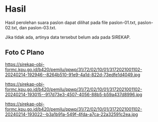 # Hasil

Hasil perolehan suara paslon dapat dilihat pada file paslon-01.txt, paslon-02.txt, dan paslon-03.txt.

Jika tidak ada, artinya data tersebut belum ada pada SIREKAP.

## Foto C Plano

https://sirekap-obj-formc.kpu.go.id/b420/pemilu/ppwp/31/72/02/10/01/3172021001102-20240214-192946--8264b510-91e9-4a1d-822d-73edfe1d4049.jpg

https://sirekap-obj-formc.kpu.go.id/b420/pemilu/ppwp/31/72/02/10/01/3172021001102-20240214-193015--917d73e3-4507-4056-88b5-b59a437d8996.jpg

https://sirekap-obj-formc.kpu.go.id/b420/pemilu/ppwp/31/72/02/10/01/3172021001102-20240214-193022--b3a1b91a-549f-4fda-a7ca-22a32591c2ea.jpg
